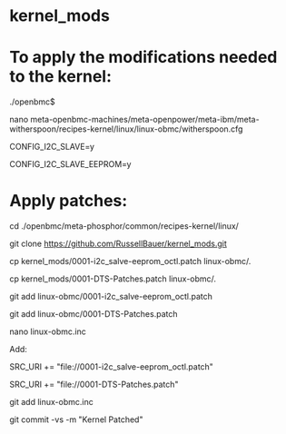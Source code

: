 # kernel_mods
# To apply the modifications needed to the kernel:

./openbmc$ 

nano meta-openbmc-machines/meta-openpower/meta-ibm/meta-witherspoon/recipes-kernel/linux/linux-obmc/witherspoon.cfg

CONFIG_I2C_SLAVE=y

CONFIG_I2C_SLAVE_EEPROM=y

# Apply patches:

cd ./openbmc/meta-phosphor/common/recipes-kernel/linux/

git clone https://github.com/RussellBauer/kernel_mods.git

cp kernel_mods/0001-i2c_salve-eeprom_octl.patch  linux-obmc/.

cp kernel_mods/0001-DTS-Patches.patch linux-obmc/.

git add linux-obmc/0001-i2c_salve-eeprom_octl.patch 

git add linux-obmc/0001-DTS-Patches.patch

nano linux-obmc.inc

Add: 

SRC_URI += "file://0001-i2c_salve-eeprom_octl.patch"

SRC_URI += "file://0001-DTS-Patches.patch"

git add linux-obmc.inc

git commit -vs -m "Kernel Patched"
